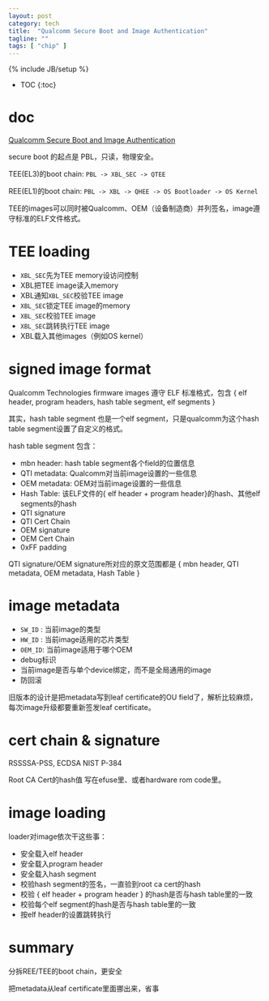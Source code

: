 ```yaml
---
layout: post
category: tech
title:  "Qualcomm Secure Boot and Image Authentication"
tagline: ""
tags: [ "chip" ] 
---
```

{% include JB/setup %}

* TOC
{:toc}

# doc

[Qualcomm Secure Boot and Image Authentication](https://www.qualcomm.com/media/documents/files/secure-boot-and-image-authentication-technical-overview-v2-0.pdf)

secure boot 的起点是 PBL，只读，物理安全。

TEE(EL3)的boot chain: `PBL -> XBL_SEC -> QTEE`

REE(EL1)的boot chain: `PBL -> XBL -> QHEE -> OS Bootloader -> OS Kernel`

TEE的images可以同时被Qualcomm、OEM（设备制造商）并列签名，image遵守标准的ELF文件格式。

# TEE loading

- `XBL_SEC`先为TEE memory设访问控制
-  XBL把TEE image读入memory
-  XBL通知`XBL_SEC`校验TEE image
-  `XBL_SEC`锁定TEE image的memory
-  `XBL_SEC`校验TEE image
-  `XBL_SEC`跳转执行TEE image
-  XBL载入其他images（例如OS kernel）

#  signed image format

Qualcomm Technologies firmware images 遵守 ELF 标准格式，包含 { elf header, program headers, hash table segment, elf segments }

其实，hash table segment 也是一个elf segment，只是qualcomm为这个hash table segment设置了自定义的格式。

hash table segment 包含：
- mbn header: hash table segment各个field的位置信息
- QTI metadata: Qualcomm对当前image设置的一些信息
- OEM metadata: OEM对当前image设置的一些信息
- Hash Table: 该ELF文件的{ elf header + program header}的hash、其他elf segments的hash
- QTI signature
- QTI Cert Chain
- OEM signature 
- OEM Cert Chain
- 0xFF padding

QTI signature/OEM signature所对应的原文范围都是 { mbn header, QTI metadata, OEM metadata, Hash Table }

# image metadata

- `SW_ID` : 当前image的类型
- `HW_ID` : 当前image适用的芯片类型
- `OEM_ID`: 当前image适用于哪个OEM
-  debug标识
-  当前image是否与单个device绑定，而不是全局通用的image
-  防回滚

旧版本的设计是把metadata写到leaf certificate的OU field了，解析比较麻烦，每次image升级都要重新签发leaf certificate。

# cert chain & signature

RSSSSA-PSS, ECDSA NIST P-384

Root CA Cert的hash值 写在efuse里、或者hardware rom code里。

# image loading

loader对image依次干这些事：
- 安全载入elf header
- 安全载入program header
- 安全载入hash segment
- 校验hash segment的签名，一直验到root ca cert的hash
- 校验 { elf header + program header } 的hash是否与hash table里的一致
- 校验每个elf segment的hash是否与hash table里的一致
- 按elf header的设置跳转执行

# summary

分拆REE/TEE的boot chain，更安全

把metadata从leaf certificate里面挪出来，省事

